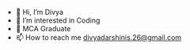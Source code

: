 - 👋 Hi, I’m Divya
- 👀 I’m interested in Coding
- 🌱 MCA Graduate 
- 📫 How to reach me divyadarshinis.26@gmail.com

<!---
divyas2602/divyas2602 is a ✨ special ✨ repository because its `README.md` (this file) appears on your GitHub profile.
You can click the Preview link to take a look at your changes.
--->

